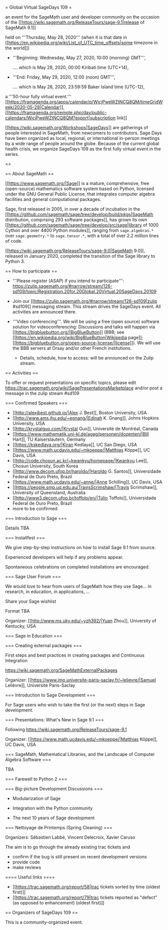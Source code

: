 = Global Virtual SageDays 109 =

an event for the SageMath user and developer community on the occasion of the [[https://wiki.sagemath.org/ReleaseTours/sage-9.1|release of SageMath 9.1]]

held on '''Thursday, May 28, 2020''' (when it is that date in [[https://en.wikipedia.org/wiki/List_of_UTC_time_offsets|some timezone in the world]]) 

 * '''Beginning: Wednesday, May 27, 2020, 10:00 (morning) GMT''',

   .... which is May 28, 2020, 00:00 Kiribati time (UTC+14),

 * '''End: Friday, May 29, 2020, 12:00 (noon) GMT''', 

   .... which is May 28, 2020, 23:59:59 Baker Island time (UTC-12),

a '''50-hour fully virtual event.''' [[https://framagenda.org/apps/calendar/p/WicjPweWZtNCQ8QM/timeGridWeek/2020-05-28|Calendar]], [[https://framagenda.org/remote.php/dav/public-calendars/WicjPweWZtNCQ8QM?export|subscription link]]

[[https://wiki.sagemath.org/Workshops|SageDays]] are gatherings of people interested in SageMath, from newcomers to contributors. Sage Days have been organized as local, regional, or international in-person meetings by a wide range of people around the globe.  Because of the current global health crisis, we organize SageDays 109 as the first fully virtual event in the series.

<<TableOfContents>>

== About SageMath ==

[[https://www.sagemath.org/|Sage]] is a mature, comprehensive, free (open-source) mathematics software system based on Python, licensed under the GNU General Public License, that integrates computer algebra facilities and general computational packages. 

Sage, first released in 2005, in over a decade of incubation in the  [[https://github.com/sagemath/sage/tree/develop/build/pkgs|SageMath distribution, comprising 293 software packages]], has grown its own [[https://github.com/sagemath/sage/tree/develop/src/sage|library of 1000 Cython and over 4400 Python modules]], ranging from `sage.algebras.*` over `sage.geometry.*` to `sage.tensor.*`, with a total of over 2.2 million lines of code.  

[[https://wiki.sagemath.org/ReleaseTours/sage-9.0|SageMath 9.0]], released in January 2020, completed the transition of the Sage library to Python 3.

== How to participate ==

 * '''Please register (ASAP) if you intend to participate''': https://zulip.sagemath.org/#narrow/stream/126-sd109/topic/Registration.20for.20Global.20Virtual.20SageDays.20109

 * Join our [[https://zulip.sagemath.org/#narrow/stream/126-sd109|zulip #sd109]] messaging stream. This stream drives the SageDays event.  All activities are announced there.

 * '''Video conferencing'''. We will be using a free (open source) software solution for videoconferencing: Discussions and talks will happen via [[https://bigbluebutton.org/|BigBlueButton]] (BBB; see [[https://en.wikipedia.org/wiki/BigBlueButton|Wikipedia page]]; [[https://bigbluebutton.org/open-source-license/|license]]).  We will use the BBB servers at Orsay and/or other French institutions.  

   * Details, schedule, how to access: will be announced on the Zulip stream.

== Activities ==

To offer or request presentations on specific topics, please edit https://trac.sagemath.org/wiki/SagePresentationsMarketplace
and/or post a message in the zulip stream #sd109  

=== Confirmed Speakers ===

 * [[http://alexjbest.github.io/|Alex J. Best]], Boston University, USA
 * [[http://www.ams.jhu.edu/~egnang/|Edinah K. Gnang]], Johns Hopkins University, USA
 * [[http://krystalguo.com/|Krystal Guo]], Université de Montréal, Canada
 * [[https://www.mathematik.uni-kl.de/agag/personen/dozenten/|Bill Hart]], TU Kaiserslautern, Germany
 * [[https://kskedlaya.org/|Kiran Kedlaya]], UC San Diego, USA
 * [[https://www.math.ucdavis.edu/~mkoeppe/|Matthias Köppe]], UC Davis, USA
 * [[http://code.chosun.ac.kr/~kwankyu/homepage/|Kwankyu Lee]], Chosun University, South Korea
 * [[http://www.decom.ufop.br/haroldo/|Haroldo G. Santos]], Universidade Federal de Ouro Preto, Brazil
 * [[https://www.math.ucdavis.edu/~anne/|Anne Schilling]], UC Davis, USA
 * [[https://people.smp.uq.edu.au/TravisScrimshaw/|Travis Scrimshaw]], University of Queensland, Australia
 * [[http://www3.decom.ufop.br/toffolo/en/|Túlio Toffolo]], Universidade Federal de Ouro Preto, Brazil
 * more to be confirmed

=== Introduction to Sage ===

Details TBA

=== Installfest ===

We give step-by-step instructions on how to install Sage 9.1 from source.

Experienced developers will help if any problems appear.

Spontaneous celebrations on completed installations are encouraged.

=== Sage User Forum ===

We would love to hear from users of SageMath how they use Sage... in research, in education, in applications, ...

Share your Sage wishlist 

Format TBA

Organizer: [[http://www.ms.uky.edu/~yzh392/|Yuan Zhou]], University of Kentucky, USA

=== Sage in Education ===



=== Creating external packages ===

First steps and best practices in creating packages and Continuous Integration  

https://wiki.sagemath.org/SageMathExternalPackages

Organizer: [[https://www.imo.universite-paris-saclay.fr/~lelievre/|Samuel Lelièvre]], Université Paris-Saclay

=== Introduction to Sage Development ===

For Sage users who wish to take the first (or the next) steps in Sage development.

=== Presentations: What's New in Sage 9.1 ===

Following https://wiki.sagemath.org/ReleaseTours/sage-9.1

Organizer: [[https://www.math.ucdavis.edu/~mkoeppe/|Matthias Köppe]], UC Davis, USA

=== SageMath, Mathematical Libraries, and the Landscape of Computer Algebra Software ===

TBA

=== Farewell to Python 2 ===

=== Big-picture Development Discussions ===

 * Modularization of Sage

 * Integration with the Python community

 * The next 10 years of Sage development

=== Nettoyage de Printemps (Spring Cleaning) ===

Organizers: Sébastien Labbé, Vincent Delecroix, Xavier Caruso

The aim is to go through the already existing trac tickets and

 * confirm if the bug is still present on recent development versions
 * provide code
 * make reviews

==== Useful links ====

 * [[https://trac.sagemath.org/report/58|trac tickets sorted by time (oldest first)]]
 * [[https://trac.sagemath.org/report/79|trac tickets reported as "defect" (as opposed to enhancement) (oldest first)]]

== Organizers of SageDays 109 ==

This is a community-organized event.
